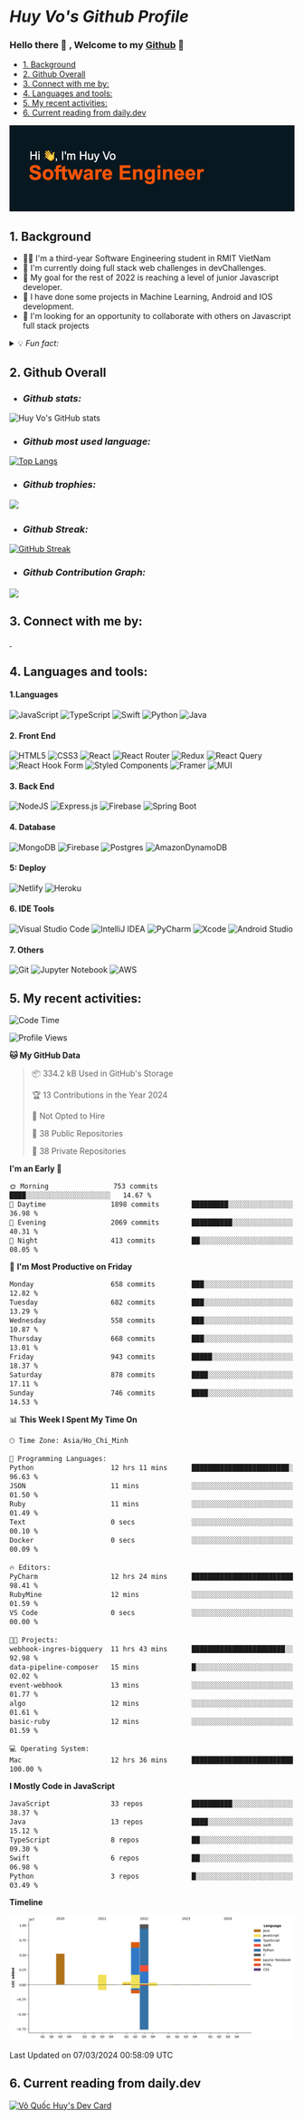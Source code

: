  


# ***Huy Vo's Github Profile***

### Hello there 💪 , Welcome to my  <ins>Github</ins>  👋
  - [1. Background](#1-background)
  - [2. Github Overall](#2-github-overall)
  - [3. Connect with me by:](#3-connect-with-me-by)
  - [4. Languages and tools:](#4-languages-and-tools)
  - [5. My recent activities:](#5-my-recent-activities)
  - [6. Current reading from daily.dev](#6-current-reading-from-dailydev)
 

[![MasterHead](header.png)](https://github.com/bmhuyquoc104)

## 1. Background

- 👨‍💻 I'm a third-year Software Engineering student in RMIT VietNam
- 📖 I'm currently doing full stack web challenges in devChallenges.
- 🎯 My goal for the rest of 2022 is reaching a level of junior Javascript developer.
- 📱 I have done some projects in Machine Learning, Android and IOS development. 
- 👫 I'm looking for an opportunity to collaborate with others on Javascript full stack projects
  
<details> 
    <summary>💡 <em> Fun fact:</em></summary>
     
     🎮 I love `Esport` 
    
     ⚽️ Play `soccer` 
     
     📚 Read `book` 
     
     🎬 Watch `movie`  
     
     🧳 `Traveling`
 </details>
  
 
## 2. Github Overall
- ### *Github stats:*


![Huy Vo's GitHub stats](https://github-readme-stats.vercel.app/api?username=bmhuyquoc104&theme=codeSTACKr&show_icons=true)

- ### *Github most used language:*


[![Top Langs](https://github-readme-stats.vercel.app/api/top-langs/?username=bmhuyquoc104&theme=codeSTACKr&&hide=java,layout=compact)](https://github.com/bmhuyquoc104)

- ### *Github trophies:*


![](https://github-profile-trophy.vercel.app/?username=bmhuyquoc104&theme=dark_lover)

- ### *Github Streak:*

[![GitHub Streak](https://github-readme-streak-stats.herokuapp.com/?user=bmhuyquoc104&theme=calm&hide_border=true&date_format=j%20M%5B%20Y%5D&background=08141C)](https://git.io/streak-stats)

- ### *Github Contribution Graph:*
<img align="center" src="https://activity-graph.herokuapp.com/graph?username=bmhuyquoc104&theme=react-dark"/>

## 3. Connect with me by:
<p align="left">
<a href="https://twitter.com/QucHuyV8" target="blank">
<img align="center" src="https://img.shields.io/badge/Twitter-%231DA1F2.svg?style=for-the-badge&logo=Twitter&logoColor=white" alt=""  />
</a>
<a href="https://www.linkedin.com/in/qu%E1%BB%91c-huy-v%C3%B5-5a2630234/" target="blank"><img align="center" src="https://img.shields.io/badge/linkedin-%230077B5.svg?style=for-the-badge&logo=linkedin&logoColor=white" alt=""  /></a>
<a href="https://www.facebook.com/bmhuyquoc104/" target="blank"><img align="center" src="https://img.shields.io/badge/Facebook-%231877F2.svg?style=for-the-badge&logo=Facebook&logoColor=white" alt="" /></a>
<a href="https://github.com/bmhuyquoc104" target="blank"><img align="center" src="https://img.shields.io/badge/github-%23121011.svg?style=for-the-badge&logo=github&logoColor=white" alt="" /></a>
</p>


## 4. Languages and tools:

#### 1.Languages
![JavaScript](https://img.shields.io/badge/javascript-%23323330.svg?style=for-the-badge&logo=javascript&logoColor=%23F7DF1E)
![TypeScript](https://img.shields.io/badge/typescript-%23007ACC.svg?style=for-the-badge&logo=typescript&logoColor=white)
![Swift](https://img.shields.io/badge/Swift-FA7343?style=for-the-badge&logo=swift&logoColor=white)
![Python](https://img.shields.io/badge/python-3670A0?style=for-the-badge&logo=python&logoColor=ffdd54)
![Java](https://img.shields.io/badge/java-%23ED8B00.svg?style=for-the-badge&logo=java&logoColor=white)
#### 2. Front End
![HTML5](https://img.shields.io/badge/html5-%23E34F26.svg?style=for-the-badge&logo=html5&logoColor=white)
![CSS3](https://img.shields.io/badge/css3-%231572B6.svg?style=for-the-badge&logo=css3&logoColor=white)
![React](https://img.shields.io/badge/react-%2320232a.svg?style=for-the-badge&logo=react&logoColor=%2361DAFB)
![React Router](https://img.shields.io/badge/React_Router-CA4245?style=for-the-badge&logo=react-router&logoColor=white)
![Redux](https://img.shields.io/badge/Redux-593D88?style=for-the-badge&logo=redux&logoColor=white)
![React Query](https://img.shields.io/badge/-React%20Query-FF4154?style=for-the-badge&logo=react%20query&logoColor=white)
![React Hook Form](https://img.shields.io/badge/React%20Hook%20Form-%23EC5990.svg?style=for-the-badge&logo=reacthookform&logoColor=white)
![Styled Components](https://img.shields.io/badge/styled--components-DB7093?style=for-the-badge&logo=styled-components&logoColor=white)
![Framer](https://img.shields.io/badge/Framer-black?style=for-the-badge&logo=framer&logoColor=blue)
![MUI](https://img.shields.io/badge/MUI-%230081CB.svg?style=for-the-badge&logo=mui&logoColor=white)


#### 3. Back End
![NodeJS](https://img.shields.io/badge/node.js-6DA55F?style=for-the-badge&logo=node.js&logoColor=white)
![Express.js](https://img.shields.io/badge/express.js-%23404d59.svg?style=for-the-badge&logo=express&logoColor=%2361DAFB)
![Firebase](https://img.shields.io/badge/firebase-%23039BE5.svg?style=for-the-badge&logo=firebase)
![Spring Boot](https://img.shields.io/badge/spring-%236DB33F.svg?style=for-the-badge&logo=spring&logoColor=white)

#### 4. Database 
![MongoDB](https://img.shields.io/badge/MongoDB-%234ea94b.svg?style=for-the-badge&logo=mongodb&logoColor=white)
![Firebase](https://img.shields.io/badge/firebase-%23039BE5.svg?style=for-the-badge&logo=firebase)
![Postgres](https://img.shields.io/badge/postgres-%23316192.svg?style=for-the-badge&logo=postgresql&logoColor=white)
![AmazonDynamoDB](https://img.shields.io/badge/Amazon%20DynamoDB-4053D6?style=for-the-badge&logo=Amazon%20DynamoDB&logoColor=white)

#### 5: Deploy
![Netlify](https://img.shields.io/badge/Netlify-00C7B7?style=for-the-badge&logo=netlify&logoColor=white)
![Heroku](https://img.shields.io/badge/Heroku-430098?style=for-the-badge&logo=heroku&logoColor=white)
#### 6. IDE Tools
![Visual Studio Code](https://img.shields.io/badge/Visual%20Studio%20Code-0078d7.svg?style=for-the-badge&logo=visual-studio-code&logoColor=white)
![IntelliJ IDEA](https://img.shields.io/badge/IntelliJIDEA-000000.svg?style=for-the-badge&logo=intellij-idea&logoColor=white)
![PyCharm](https://img.shields.io/badge/pycharm-143?style=for-the-badge&logo=pycharm&logoColor=black&color=black&labelColor=green)
![Xcode](https://img.shields.io/badge/Xcode-007ACC?style=for-the-badge&logo=Xcode&logoColor=white)
![Android Studio](https://img.shields.io/badge/Android%20Studio-3DDC84.svg?style=for-the-badge&logo=android-studio&logoColor=white)

#### 7. Others
 ![Git](https://img.shields.io/badge/git%20-%23F05032.svg?&style=for-the-badge&logo=git&logoColor=white)
![Jupyter Notebook](https://img.shields.io/badge/jupyter-%23FA0F00.svg?style=for-the-badge&logo=jupyter&logoColor=white)
![AWS](https://img.shields.io/badge/AWS-%23FF9900.svg?style=for-the-badge&logo=amazon-aws&logoColor=white)




## 5. My recent activities:
<!--START_SECTION:waka-->
![Code Time](http://img.shields.io/badge/Code%20Time-1%2C861%20hrs%2057%20mins-blue)

![Profile Views](http://img.shields.io/badge/Profile%20Views-0-blue)

**🐱 My GitHub Data** 

> 📦 334.2 kB Used in GitHub's Storage 
 > 
> 🏆 13 Contributions in the Year 2024
 > 
> 🚫 Not Opted to Hire
 > 
> 📜 38 Public Repositories 
 > 
> 🔑 38 Private Repositories 
 > 
**I'm an Early 🐤** 

```text
🌞 Morning                753 commits         ████░░░░░░░░░░░░░░░░░░░░░   14.67 % 
🌆 Daytime                1898 commits        █████████░░░░░░░░░░░░░░░░   36.98 % 
🌃 Evening                2069 commits        ██████████░░░░░░░░░░░░░░░   40.31 % 
🌙 Night                  413 commits         ██░░░░░░░░░░░░░░░░░░░░░░░   08.05 % 
```
📅 **I'm Most Productive on Friday** 

```text
Monday                   658 commits         ███░░░░░░░░░░░░░░░░░░░░░░   12.82 % 
Tuesday                  682 commits         ███░░░░░░░░░░░░░░░░░░░░░░   13.29 % 
Wednesday                558 commits         ███░░░░░░░░░░░░░░░░░░░░░░   10.87 % 
Thursday                 668 commits         ███░░░░░░░░░░░░░░░░░░░░░░   13.01 % 
Friday                   943 commits         █████░░░░░░░░░░░░░░░░░░░░   18.37 % 
Saturday                 878 commits         ████░░░░░░░░░░░░░░░░░░░░░   17.11 % 
Sunday                   746 commits         ████░░░░░░░░░░░░░░░░░░░░░   14.53 % 
```


📊 **This Week I Spent My Time On** 

```text
🕑︎ Time Zone: Asia/Ho_Chi_Minh

💬 Programming Languages: 
Python                   12 hrs 11 mins      ████████████████████████░   96.63 % 
JSON                     11 mins             ░░░░░░░░░░░░░░░░░░░░░░░░░   01.50 % 
Ruby                     11 mins             ░░░░░░░░░░░░░░░░░░░░░░░░░   01.49 % 
Text                     0 secs              ░░░░░░░░░░░░░░░░░░░░░░░░░   00.10 % 
Docker                   0 secs              ░░░░░░░░░░░░░░░░░░░░░░░░░   00.09 % 

🔥 Editors: 
PyCharm                  12 hrs 24 mins      █████████████████████████   98.41 % 
RubyMine                 12 mins             ░░░░░░░░░░░░░░░░░░░░░░░░░   01.59 % 
VS Code                  0 secs              ░░░░░░░░░░░░░░░░░░░░░░░░░   00.00 % 

🐱‍💻 Projects: 
webhook-ingres-bigquery  11 hrs 43 mins      ███████████████████████░░   92.98 % 
data-pipeline-composer   15 mins             █░░░░░░░░░░░░░░░░░░░░░░░░   02.02 % 
event-webhook            13 mins             ░░░░░░░░░░░░░░░░░░░░░░░░░   01.77 % 
algo                     12 mins             ░░░░░░░░░░░░░░░░░░░░░░░░░   01.61 % 
basic-ruby               12 mins             ░░░░░░░░░░░░░░░░░░░░░░░░░   01.59 % 

💻 Operating System: 
Mac                      12 hrs 36 mins      █████████████████████████   100.00 % 
```

**I Mostly Code in JavaScript** 

```text
JavaScript               33 repos            ██████████░░░░░░░░░░░░░░░   38.37 % 
Java                     13 repos            ████░░░░░░░░░░░░░░░░░░░░░   15.12 % 
TypeScript               8 repos             ██░░░░░░░░░░░░░░░░░░░░░░░   09.30 % 
Swift                    6 repos             ██░░░░░░░░░░░░░░░░░░░░░░░   06.98 % 
Python                   3 repos             █░░░░░░░░░░░░░░░░░░░░░░░░   03.49 % 
```



**Timeline**

![Lines of Code chart](https://raw.githubusercontent.com/bmhuyquoc104/bmhuyquoc104/main/assets/bar_graph.png)


 Last Updated on 07/03/2024 00:58:09 UTC
<!--END_SECTION:waka-->

## 6. Current reading from daily.dev

<a href="https://app.daily.dev/bmhuyquoc104"><img src="https://api.daily.dev/devcards/59f493b6ce864ce79fd3aceaaf460465.png?r=koc" width="350" alt="Võ Quốc Huy's Dev Card"/></a>


